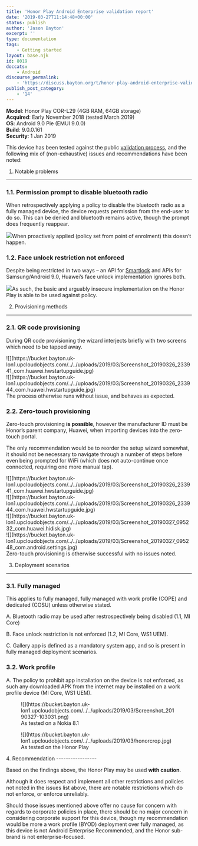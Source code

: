 ```yaml
---
title: 'Honor Play Android Enterprise validation report'
date: '2019-03-27T11:14:48+00:00'
status: publish
author: 'Jason Bayton'
excerpt: ''
type: documentation
tags: 
    - Getting started
layout: base.njk
id: 8019
doccats:
    - Android
discourse_permalink:
    - 'https://discuss.bayton.org/t/honor-play-android-enterprise-validation-report/281'
publish_post_category:
    - '14'
---
```

**Model**: Honor Play COR-L29 (4GB RAM, 64GB storage)  
**Acquired**: Early November 2018 (tested March 2019)  
**OS**: Android 9.0 Pie (EMUI 9.0.0)  
**Build**: 9.0.0.161   
**Security**: 1 Jan 2019

This device has been tested against the public [validation process](https://bayton.org/docs/enterprise-mobility/android/android-enterprise-device-support/validation-process-and-information/), and the following mix of (non-exhaustive) issues and recommendations have been noted:

1. Notable problems
-------------------

### 1.1. Permission prompt to disable bluetooth radio

When retrospectively applying a policy to disable the bluetooth radio as a fully managed device, the device requests permission from the end-user to do so. This can be denied and bluetooth remains active, though the prompt does frequently reappear.

![](https://bucket.bayton.uk-lon1.upcloudobjects.com/../../uploads/2019/03/Screenshot_20190326_225851_com.android.settings-e1553678642392.jpg)When proactively applied (policy set from point of enrolment) this doesn’t happen.

### 1.2. Face unlock restriction not enforced

Despite being restricted in two ways – an API for [Smartlock](https://bayton.org/docs/enterprise-mobility/android/what-is-android-smartlock-and-why-should-it-be-disabled/) and APIs for Samsung/Android 9.0, Huawei’s face unlock implementation ignores both.

![](https://bucket.bayton.uk-lon1.upcloudobjects.com/../../uploads/2019/03/image-3.png)As such, the basic and arguably insecure implementation on the Honor Play is able to be used against policy.

2. Provisioning methods
-----------------------

### 2.1. QR code provisioning

During QR code provisioning the wizard interjects briefly with two screens which need to be tapped away.

<div class="wp-block-columns has-2-columns"><div class="wp-block-column">![](https://bucket.bayton.uk-lon1.upcloudobjects.com/../../uploads/2019/03/Screenshot_20190326_233941_com.huawei.hwstartupguide.jpg)</div><div class="wp-block-column">![](https://bucket.bayton.uk-lon1.upcloudobjects.com/../../uploads/2019/03/Screenshot_20190326_233944_com.huawei.hwstartupguide.jpg)</div></div>The process otherwise runs without issue, and behaves as expected.

### 2.2. Zero-touch provisioning

Zero-touch provisioning **is possible**, however the manufacturer ID must be Honor’s parent company, Huawei, when importing devices into the zero-touch portal.

The only recommendation would be to reorder the setup wizard somewhat, it should not be necessary to navigate through a number of steps before even being prompted for WiFi (which does not auto-continue once connected, requiring one more manual tap).

<div class="wp-block-columns has-4-columns"><div class="wp-block-column">![](https://bucket.bayton.uk-lon1.upcloudobjects.com/../../uploads/2019/03/Screenshot_20190326_233941_com.huawei.hwstartupguide.jpg)</div><div class="wp-block-column">![](https://bucket.bayton.uk-lon1.upcloudobjects.com/../../uploads/2019/03/Screenshot_20190326_233944_com.huawei.hwstartupguide.jpg)</div><div class="wp-block-column">![](https://bucket.bayton.uk-lon1.upcloudobjects.com/../../uploads/2019/03/Screenshot_20190327_095232_com.huawei.hidisk.jpg)</div><div class="wp-block-column">![](https://bucket.bayton.uk-lon1.upcloudobjects.com/../../uploads/2019/03/Screenshot_20190327_095248_com.android.settings.jpg)</div></div>Zero-touch provisioning is otherwise successful with no issues noted.

3. Deployment scenarios
-----------------------

### 3.1. Fully managed

This applies to fully managed, fully managed with work profile (COPE) and dedicated (COSU) unless otherwise stated.

A. Bluetooth radio may be used after restrospectively being disabled (1.1, MI Core)

B. Face unlock restriction is not enforced (1.2, MI Core, WS1 UEM).

C. Gallery app is defined as a mandatory system app, and so is present in fully managed deployment scenarios.

### 3.2. Work profile

A. The policy to prohibit app installation on the device is not enforced, as such any downloaded APK from the internet may be installed on a work profile device (MI Core, WS1 UEM).

<div class="wp-block-columns has-2-columns"><div class="wp-block-column"><figure class="wp-block-image">![](https://bucket.bayton.uk-lon1.upcloudobjects.com/../../uploads/2019/03/Screenshot_20190327-103031.png)<figcaption>As tested on a Nokia 8.1</figcaption></figure></div><div class="wp-block-column"><figure class="wp-block-image">![](https://bucket.bayton.uk-lon1.upcloudobjects.com/../../uploads/2019/03/honorcrop.jpg)<figcaption>As tested on the Honor Play</figcaption></figure></div></div>4. Recommendation
-----------------

Based on the findings above, the Honor Play may be used **with caution**.

Although it does respect and implement all other restrictions and policies not noted in the issues list above, there are notable restrictions which do not enforce, or enforce unreliably.

Should those issues mentioned above offer no cause for concern with regards to corporate policies in place, there should be no major concern in considering corporate support for this device, though my recommendation would be more a work profile (BYOD) deployment over fully managed, as this device is not Android Enterprise Recommended, and the Honor sub-brand is not enterprise-focused.
